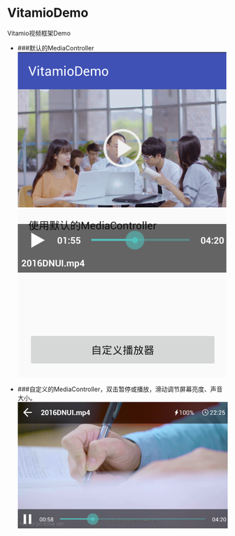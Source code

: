 # VitamioDemo
Vitamio视频框架Demo

* ###默认的MediaController<br/>
![image](https://github.com/Yiiip/VitamioDemo/blob/master/screenshot/MainActivity.png)

* ###自定义的MediaController，双击暂停或播放，滑动调节屏幕亮度、声音大小。<br/>
![image](https://github.com/Yiiip/VitamioDemo/blob/master/screenshot/CustomVideoActivity.png)
